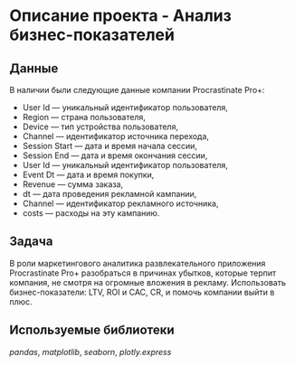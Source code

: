 # Описание проекта - Анализ бизнес-показателей


## Данные

В наличии были следующие данные компании Procrastinate Pro+:
- User Id — уникальный идентификатор пользователя,
- Region — страна пользователя,
- Device — тип устройства пользователя,
- Channel — идентификатор источника перехода,
- Session Start — дата и время начала сессии,
- Session End — дата и время окончания сессии,
- User Id — уникальный идентификатор пользователя,
- Event Dt — дата и время покупки,
- Revenue — сумма заказа,
- dt — дата проведения рекламной кампании,
- Channel — идентификатор рекламного источника,
- costs — расходы на эту кампанию.

## Задача

В роли маркетингового аналитика развлекательного приложения Procrastinate Pro+ разобраться в причинах убытков, которые терпит компания, не смотря на огромные вложения в рекламу. Использовать бизнес-показатели: LTV, ROI и CAC, СR, и помочь компании выйти в плюс.  

## Используемые библиотеки
*pandas*, *matplotlib*, *seaborn*, *plotly.express*
